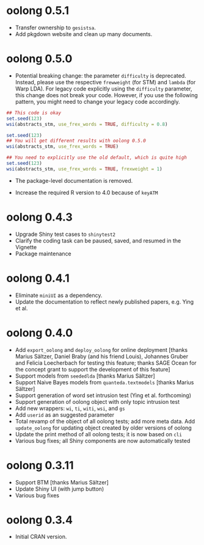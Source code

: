 # oolong 0.5.1

* Transfer ownership to `gesistsa`.
* Add pkgdown website and clean up many documents.

# oolong 0.5.0

* Potential breaking change: the parameter `difficulty` is deprecated. Instead, please use the respective `frewweight` (for STM) and `lambda` (for Warp LDA). For legacy code explicitly using the `difficulty` parameter, this change does not break your code. However, if you use the following pattern, you might need to change your legacy code accordingly.

```r
## This code is okay
set.seed(123)
wsi(abstracts_stm, use_frex_words = TRUE, difficulty = 0.8)

set.seed(123)
## You will get different results with oolong 0.5.0
wsi(abstracts_stm, use_frex_words = TRUE)

## You need to explicitly use the old default, which is quite high
set.seed(123)
wsi(abstracts_stm, use_frex_words = TRUE, frexweight = 1)
```

* The package-level documentation is removed.

* Increase the required R version to 4.0 because of `keyATM`

# oolong 0.4.3

* Upgrade Shiny test cases to `shinytest2`
* Clarify the coding task can be paused, saved, and resumed in the Vignette
* Package maintenance

# oolong 0.4.1

* Eliminate `miniUI` as a dependency.
* Update the documentation to reflect newly published papers, e.g. Ying et al.

# oolong 0.4.0

* Add `export_oolong` and `deploy_oolong` for online deployment [thanks Marius Sältzer, Daniel Braby (and his friend Louis), Johannes Gruber and Felicia Loecherbach for testing this feature; thanks SAGE Ocean for the concept grant to support the development of this feature]
* Support models from `seededlda` [thanks Marius Sältzer]
* Support Naive Bayes models from `quanteda.textmodels` [thanks Marius Sältzer]
* Support generation of word set intrusion test (Ying et al. forthcoming)
* Support generation of oolong object with only topic intrusion test
* Add new wrappers: `wi`, `ti`, `witi`, `wsi`, and `gs`
* Add `userid` as an suggested parameter
* Total revamp of the object of all oolong tests; add more meta data. Add `update_oolong` for updating object created by older versions of oolong
* Update the print method of all oolong tests; it is now based on `cli`
* Various bug fixes; all Shiny components are now automatically tested

# oolong 0.3.11

* Support BTM [thanks Marius Sältzer]
* Update Shiny UI (with jump button)
* Various bug fixes

# oolong 0.3.4

* Initial CRAN version.
